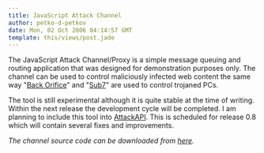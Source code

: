 ```yaml
---
title: JavaScript Attack Channel
author: petko-d-petkov
date: Mon, 02 Oct 2006 04:14:57 GMT
template: this/views/post.jade
---
```


The JavaScript Attack Channel/Proxy is a simple message queuing and routing application that was designed for demonstration purposes only. The channel can be used to control maliciously infected web content the same way "[Back Orifice](http://www.cultdeadcow.com/tools/bo.html)" and "[Sub7](http://en.wikipedia.org/wiki/Sub7)" are used to control trojaned PCs.

The tool is still experimental although it is quite stable at the time of writing. Within the next release the development cycle will be completed. I am planning to include this tool into [AttackAPI](/blog/attackapi). This is scheduled for release 0.8 which will contain several fixes and improvements.

_The channel source code can be downloaded from [here](http://www.gnucitizen.org/static/blog/2006/10/channel.txt)._
